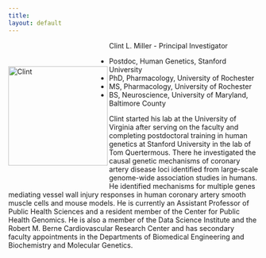 ```yaml
---
title: 
layout: default
---
```


<img align ="left" src="http://clintmil.github.io/millerlab/images/clintphoto.jpg" alt="Clint" width="200" height="200" vspace="50">

Clint L. Miller - Principal Investigator

- Postdoc, Human Genetics, Stanford University 
- PhD, Pharmacology, University of Rochester
- MS, Pharmacology, University of Rochester
- BS, Neuroscience, University of Maryland, Baltimore County 

Clint started his lab at the University of Virginia after serving on the faculty and completing postdoctoral training in human genetics at Stanford University in the lab of Tom Quertermous. There he investigated the causal genetic mechanisms of coronary artery disease loci identified from large-scale genome-wide association studies in humans. He identified mechanisms for multiple genes mediating vessel wall injury responses in human coronary artery smooth muscle cells and mouse models. He is currently an Assistant Professor of Public Health Sciences and a resident member of the Center for Public Health Genomics. He is also a member of the Data Science Institute and the Robert M. Berne Cardiovascular Research Center and has secondary faculty appointments in the Departments of Biomedical Engineering and Biochemistry and Molecular Genetics.


